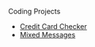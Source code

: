 Coding Projects

* [Credit Card Checker](credit-card-checker/README.md)
* [Mixed Messages](mixed-messages/index.html)